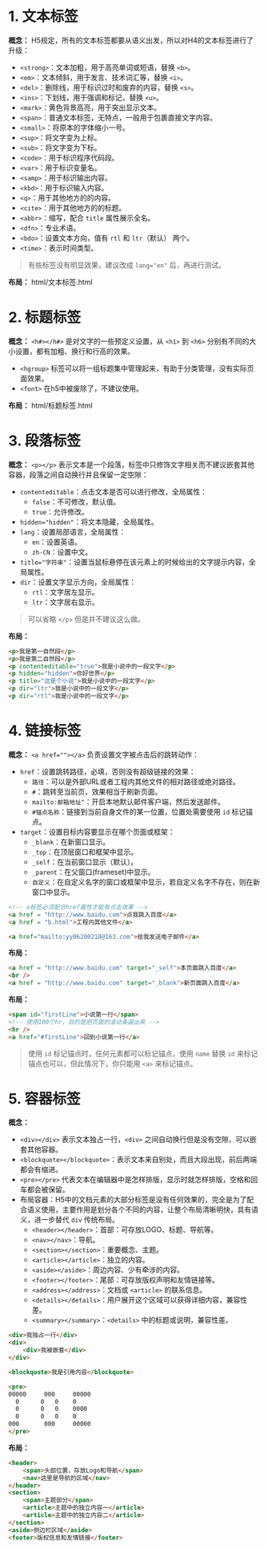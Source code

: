 # 1. 文本标签

**概念：** H5规定，所有的文本标签都要从语义出发，所以对H4的文本标签进行了升级：
- `<strong>`：文本加粗，用于高亮单词或短语，替换 `<b>`。
- `<em>`：文本倾斜，用于发言、技术词汇等，替换 `<i>`。
- `<del>`：删除线，用于标识过时和废弃的内容，替换 `<s>`。
- `<ins>`：下划线，用于强调和标记，替换 `<u>`。
- `<mark>`：黄色背景高亮，用于突出显示文本。
- `<span>`：普通文本标签，无特点，一般用于包裹直接文字内容。
- `<small>`：将原本的字体缩小一号。
- `<sup>`：将文字变为上标。
- `<sub>`：将文字变为下标。
- `<code>`：用于标识程序代码段。
- `<var>`：用于标识变量名。
- `<samp>`：用于标识输出内容。
- `<kbd>`：用于标识输入内容。
- `<q>`：用于其他地方的的内容。
- `<cite>`：用于其他地方的的标题。
- `<abbr>`：缩写，配合 `title` 属性展示全名。
- `<dfn>`：专业术语。
- `<bdo>`：设置文本方向，值有 `rtl` 和 `ltr`（默认） 两个。
- `<time>`：表示时间类型。

> 有些标签没有明显效果，建议改成 `lang="en"` 后，再进行测试。

**布局：** html/文本标签.html

# 2. 标题标签

**概念：** `<h#></h#>` 是对文字的一些预定义设置，从 `<h1>` 到 `<h6>` 分别有不同的大小设置，都有加粗、换行和行高的效果。
- `<hgroup>` 标签可以将一组标题集中管理起来，有助于分类管理，没有实际页面效果。
- `<font>` 在h5中被废除了，不建议使用。

**布局：** html/标题标签.html

# 3. 段落标签

**概念：** `<p></p>` 表示文本是一个段落，标签中只修饰文字相关而不建议嵌套其他容器，段落之间自动换行并且保留一定空隙：
- `contenteditable`：点击文本是否可以进行修改，全局属性：
    - `false`：不可修改，默认值。
    - `true`：允许修改。
- `hidden="hidden"`：将文本隐藏，全局属性。
- `lang`：设置局部语言，全局属性：
    - `en`：设置英语。
    - `zh-CN`：设置中文。
- `title="字符串"`：设置当鼠标悬停在该元素上的时候给出的文字提示内容，全局属性。
- `dir`：设置文字显示方向，全局属性：
    - `rtl`：文字居左显示。
    - `ltr`：文字居右显示。

> 可以省略 `</p>` 但是并不建议这么做。

**布局：**
```html
<p>我是第一自然段</p>
<p>我是第二自然段</p>
<p contenteditable="true">我是小说中的一段文字</p>
<p hidden="hidden">你好世界</p>
<p title="这是个小说">我是小说中的一段文字</p>
<p dir="ltr">我是小说中的一段文字</p>
<p dir="rtl">我是小说中的一段文字</p>
```

# 4. 链接标签

**概念：** `<a href=""></a>` 负责设置文字被点击后的跳转动作：
- `href`：设置跳转路径，必填，否则没有超级链接的效果：
    - `路径`：可以是外部URL或者工程内其他文件的相对路径或绝对路径。
    - `#`：跳转至当前页，效果相当于刷新页面。
    - `mailto:邮箱地址"`：开启本地默认邮件客户端，然后发送邮件。
    - `#锚点名称`：链接到当前自身文件的某一位置，位置处需要使用 `id` 标记锚点。
- `target`：设置目标内容要显示在哪个页面或框架：
    - `_blank`：在新窗口显示。
    - `_top`：在顶层窗口和框架中显示。
    - `_self`：在当前窗口显示（默认）。
    - `_parent`：在父窗口(frameset)中显示。
    - `自定义`：在自定义名字的窗口或框架中显示，若自定义名字不存在，则在新窗口中显示。

```html
<!-- a标签必须配合href属性才能有点击效果 -->
<a href = "http://www.baidu.com">点我跳入百度</a>
<a href = "b.html">工程内其他文件</a>
```

```html
<a href="mailto:yy06200210@163.com">给我发送电子邮件</a>
```


**布局：**
```html
<a href = "http://www.baidu.com" target="_self">本页面跳入百度</a>
<br />
<a href = "http://www.baidu.com" target="_blank">新页面跳入百度</a>
```

**布局：**
```html
<span id="firstLine">小说第一行</span>
<!-- 使用100个hr，目的是把页面的滚动条逼出来 -->
<hr />
<a href="#firstLine">回到小说第一行</a>
```

> 使用 `id` 标记锚点时，任何元素都可以标记锚点，使用 `name` 替换 `id` 来标记锚点也可以，但此情况下，你只能用 `<a>` 来标记锚点。

# 5. 容器标签

**概念：** 
- `<div></div>` 表示文本独占一行，`<div>` 之间自动换行但是没有空隙，可以嵌套其他容器。
- `<blockquote></blockquote>`：表示文本来自别处，而且大段出现，前后两端都会有缩进。
- `<pre></pre>` 代表文本在编辑器中是怎样排版，显示时就怎样排版，空格和回车都会被保留。
- 布局容器：H5中的文档元素的大部分标签是没有任何效果的，完全是为了配合语义使用，主要作用是划分各个不同的内容，让整个布局清晰明快，具有语义，进一步替代 `div` 传统布局。
    - `<header></header>`：首部：可存放LOGO、标题、导航等。
    - `<nav></nav>`：导航。
    - `<section></section>`：重要概念、主题。
    - `<article></article>`：独立的内容。
    - `<aside></aside>`：周边内容、少有牵涉的内容。
    - `<footer></footer>`：尾部：可存放版权声明和友情链接等。
    - `<address></address>`：文档或 `<article>` 的联系信息。
    - `<details></details>`：用户展开这个区域可以获得详细内容，兼容性差。
    - `<summary></summary>`：`<details>` 中的标题或说明，兼容性差。
    
```html
<div>我独占一行</div>
<div>
    <div>我被嵌套</div>
</div>
```

```html
<blockquote>我是引用内容</blockquote>
```

```html
<pre>
00000     000     00000 
  0      0   0    0
  0      0   0    0000
  0      0   0    0
000       000     00000
</pre>
```
**布局：**
```html
<header>
    <span>头部位置，存放Logo和导航</span>
    <nav>这里是导航的区域</nav>
</header>
<section>
    <span>主题部分</span>
    <article>主题中的独立内容一</article>
    <article>主题中的独立内容二</article>
</section>
<aside>侧边栏区域</aside>
<footer>版权信息和友情链接</footer>